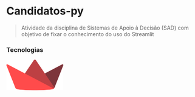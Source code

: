 # Candidatos-py

<!-- <img src="" alt="Captura de tela do projeto"> -->

> Atividade da disciplina de Sistemas de Apoio à Decisão (SAD) com objetivo de fixar o conhecimento do uso do Streamlit

### Tecnologias
<a href="https://streamlit.io/">
    <img src="img/streamlit-seeklogo.svg" alt="logo streamlit" width="150px" title="Streamlit">
</a>


